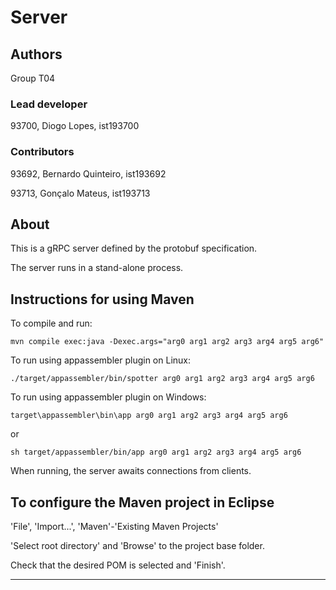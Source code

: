 # Server


## Authors

Group T04


### Lead developer

93700, Diogo Lopes, ist193700


### Contributors

93692, Bernardo Quinteiro, ist193692

93713, Gonçalo Mateus, ist193713


## About

This is a gRPC server defined by the protobuf specification.

The server runs in a stand-alone process.


## Instructions for using Maven

To compile and run:

```
mvn compile exec:java -Dexec.args="arg0 arg1 arg2 arg3 arg4 arg5 arg6"
```

To run using appassembler plugin on Linux:

```
./target/appassembler/bin/spotter arg0 arg1 arg2 arg3 arg4 arg5 arg6
```

To run using appassembler plugin on Windows:

```
target\appassembler\bin\app arg0 arg1 arg2 arg3 arg4 arg5 arg6
```
or

```
sh target/appassembler/bin/app arg0 arg1 arg2 arg3 arg4 arg5 arg6
```

When running, the server awaits connections from clients.


## To configure the Maven project in Eclipse

'File', 'Import...', 'Maven'-'Existing Maven Projects'

'Select root directory' and 'Browse' to the project base folder.

Check that the desired POM is selected and 'Finish'.


----

